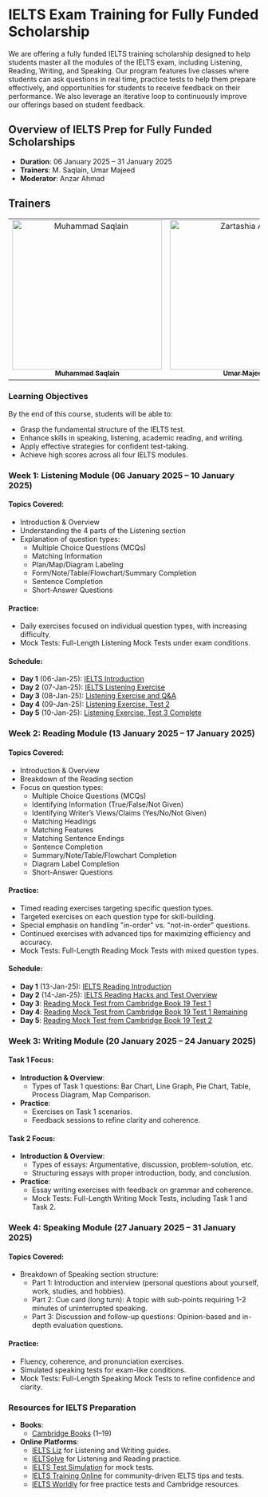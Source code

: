 # IELTS Exam Training for Fully Funded Scholarship
We are offering a fully funded IELTS training scholarship designed to help students master all the modules of the IELTS exam, including Listening, Reading, Writing, and Speaking. Our program features live classes where students can ask questions in real time, practice tests to help them prepare effectively, and opportunities for students to receive feedback on their performance. We also leverage an iterative loop to continuously improve our offerings based on student feedback.

## Overview of IELTS Prep for Fully Funded Scholarships
- **Duration**: 06 January 2025 – 31 January 2025
- **Trainers**: M. Saqlain, Umar Majeed  
- **Moderator**: Anzar Ahmad

## Trainers

<table >
  <tbody>
    <tr>
      <td align="center">
        <a href="https://github.com/MohSaqlainn">
        <img src="https://avatars.githubusercontent.com/u/77551019?v=4" width="300px;" alt="Muhammad Saqlain"/>
          <br />
          <sub><b>Muhammad Saqlain</b></sub>
        </a> 
      </td>
      <td align="center">
        <a href="https://www.linkedin.com/in/umarmajeedofficial/">
          <img src="https://media.licdn.com/dms/image/v2/D4D03AQHIX-rvPa8dGg/profile-displayphoto-shrink_200_200/profile-displayphoto-shrink_200_200/0/1730367348647?e=1742428800&v=beta&t=j9JnqpmOklQxQL57AZdBt1kd0cfP0cSlK8MMN0RfejA" width="300px;" alt="Zartashia Afzal"/>
          <br />
          <sub><b>Umar Majeed</b></sub>
        </a> 
      </td>
      <td align="center">
        <a href="https://www.linkedin.com/in/anzarahmad100/">
          <img src="https://media.licdn.com/dms/image/v2/D4D03AQHdeCo2EQV-mg/profile-displayphoto-shrink_200_200/profile-displayphoto-shrink_200_200/0/1727358433011?e=1742428800&v=beta&t=Q9oHrwTwoStyIGlZsL9Iesc_qLDYt0M7aP8fTf4Arts" width="300px;" alt="Umar Majeed"/>
          <br />
          <sub><b>Anzar Ahmad</b></sub>
        </a> 
      </td>
   </tr>
  </tbody>
<table>

### Learning Objectives
By the end of this course, students will be able to:
- Grasp the fundamental structure of the IELTS test.
- Enhance skills in speaking, listening, academic reading, and writing.
- Apply effective strategies for confident test-taking.
- Achieve high scores across all four IELTS modules.

### Week 1: Listening Module (06 January 2025 – 10 January 2025)
#### Topics Covered:
- Introduction & Overview
- Understanding the 4 parts of the Listening section
- Explanation of question types:
  - Multiple Choice Questions (MCQs)
  - Matching Information
  - Plan/Map/Diagram Labeling
  - Form/Note/Table/Flowchart/Summary Completion
  - Sentence Completion
  - Short-Answer Questions

#### Practice:
- Daily exercises focused on individual question types, with increasing difficulty.
- Mock Tests: Full-Length Listening Mock Tests under exam conditions.

#### Schedule:
- **Day 1** (06-Jan-25): [IELTS Introduction](https://fb.watch/wZ1Lnf9NjM/)
- **Day 2** (07-Jan-25): [IELTS Listening Exercise](https://fb.watch/wZ1EKcRSak/)
- **Day 3** (08-Jan-25): [Listening Exercise and Q&A](https://fb.watch/w_8Xlz5ez-/)
- **Day 4** (09-Jan-25): [Listening Exercise, Test 2](https://www.facebook.com/share/v/187ZJCtezT/)
- **Day 5** (10-Jan-25): [Listening Exercise, Test 3 Complete](https://www.facebook.com/share/v/19msU813bR/)

### Week 2: Reading Module (13 January 2025 – 17 January 2025)
#### Topics Covered:
- Introduction & Overview
- Breakdown of the Reading section
- Focus on question types:
  - Multiple Choice Questions (MCQs)
  - Identifying Information (True/False/Not Given)
  - Identifying Writer’s Views/Claims (Yes/No/Not Given)
  - Matching Headings
  - Matching Features
  - Matching Sentence Endings
  - Sentence Completion
  - Summary/Note/Table/Flowchart Completion
  - Diagram Label Completion
  - Short-Answer Questions

#### Practice:
- Timed reading exercises targeting specific question types.
- Targeted exercises on each question type for skill-building.
- Special emphasis on handling "in-order" vs. "not-in-order" questions.
- Continued exercises with advanced tips for maximizing efficiency and accuracy.
- Mock Tests: Full-Length Reading Mock Tests with mixed question types.

#### Schedule:
- **Day 1** (13-Jan-25): [IELTS Reading Introduction](https://fb.watch/x61cj5KNbb/)
- **Day 2** (14-Jan-25): [IELTS Reading Hacks and Test Overview](https://fb.watch/x61eEBa2kb/)
- **Day 3**: [Reading Mock Test from Cambridge Book 19 Test 1](https://fb.watch/x9ItHF5_E_/)
- **Day 4**: [Reading Mock Test from Cambridge Book 19 Test 1 Remaining](https://fb.watch/x9IrfvftLp/)
- **Day 5**: [Reading Mock Test from Cambridge Book 19 Test 2](https://www.facebook.com/iCodeguru/videos/2046866172443475)

### Week 3: Writing Module (20 January 2025 – 24 January 2025)
#### Task 1 Focus:
- **Introduction & Overview**:
  - Types of Task 1 questions: Bar Chart, Line Graph, Pie Chart, Table, Process Diagram, Map Comparison.
- **Practice**:
  - Exercises on Task 1 scenarios.
  - Feedback sessions to refine clarity and coherence.

#### Task 2 Focus:
- **Introduction & Overview**:
  - Types of essays: Argumentative, discussion, problem-solution, etc.
  - Structuring essays with proper introduction, body, and conclusion.
- **Practice**:
  - Essay writing exercises with feedback on grammar and coherence.
  - Mock Tests: Full-Length Writing Mock Tests, including Task 1 and Task 2.

### Week 4: Speaking Module (27 January 2025 – 31 January 2025)
#### Topics Covered:
- Breakdown of Speaking section structure:
  - Part 1: Introduction and interview (personal questions about yourself, work, studies, and hobbies).
  - Part 2: Cue card (long turn): A topic with sub-points requiring 1-2 minutes of uninterrupted speaking.
  - Part 3: Discussion and follow-up questions: Opinion-based and in-depth evaluation questions.

#### Practice:
- Fluency, coherence, and pronunciation exercises.
- Simulated speaking tests for exam-like conditions.
- Mock Tests: Full-Length Speaking Mock Tests to refine confidence and clarity.

### Resources for IELTS Preparation
- **Books**:
  - [Cambridge Books](https://drive.google.com/file/d/1-6xCuJ7F85X_dUKpuK84F1jU-Z1-h8tC/view) (1–19)
- **Online Platforms**:
  - [IELTS Liz](https://ieltsliz.com/ielts-listening/) for Listening and Writing guides.
  - [IELTSolve](https://www.ieltsolve.com/) for Listening and Reading practice.
  - [IELTS Test Simulation](https://www.ieltstestsimulation.com/) for mock tests.
  - [IELTS Training Online](https://ieltstrainingonline.com/) for community-driven IELTS tips and tests.
  - [IELTS Worldly](https://www.ieltsworldly.com/) for free practice tests and Cambridge resources.

